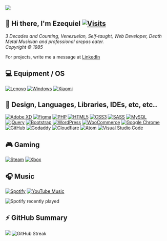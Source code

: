 ![](https://ezekiel1349.github.io/media/top_2022.png)

## 👋 Hi there, I'm Ezequiel [![Visits](https://komarev.com/ghpvc/?username=ezekiel1349)](../../..)  
_3 Decades and Counting, Venezuelan, Self-taught, Web Developer, Death Metal Musician and professional arepas eater.  
Copyright &copy; 1985_

For projects, write me a message at [LinkedIn](//linkedin.com/in/ezequiel-alonzo/)

## 💻 Equipment / OS
[![Lenovo](https://img.shields.io/badge/lenovo%20laptop-E2231A?style=for-the-badge&logo=lenovo&logoColor=white)](../../..)
[![Windows](https://img.shields.io/badge/Windows-0078D6?style=for-the-badge&logo=windows&logoColor=white)](../../..)
[![Xiaomi](https://img.shields.io/badge/Xiaomi-%23FF6900.svg?style=for-the-badge&logo=xiaomi&logoColor=white)](../../..)


## 🥅 Design, Languages, Libraries, IDEs, etc, etc..
[![Adobe XD](https://img.shields.io/badge/Adobe%20XD-EEE5F7?style=for-the-badge&logo=Adobe%20XD&logoColor=450135)](../../..)
[![Figma](https://img.shields.io/badge/figma-F24E1E.svg?style=for-the-badge&logo=figma&logoColor=white)](../../..)
[![PHP](https://img.shields.io/badge/php-6A7AAF.svg?style=for-the-badge&logo=php&logoColor=white)](../../..)
[![HTML5](https://img.shields.io/badge/html5-E96228.svg?style=for-the-badge&logo=html5&logoColor=white)](../../..)
[![CSS3](https://img.shields.io/badge/css3-2862E9.svg?style=for-the-badge&logo=css3&logoColor=white)](../../..)
[![SASS](https://img.shields.io/badge/SASS-hotpink.svg?style=for-the-badge&logo=SASS&logoColor=white)](//sass-lang.com)
[![MySQL](https://img.shields.io/badge/mysql-00f.svg?style=for-the-badge&logo=mysql&logoColor=white)](../../..)
[![jQuery](https://img.shields.io/badge/jquery-0865A6.svg?style=for-the-badge&logo=jquery&logoColor=white)](../../..)
[![Bootstrap](https://img.shields.io/badge/bootstrap-563D7C.svg?style=for-the-badge&logo=bootstrap&logoColor=white)](../../..)
[![WordPress](https://img.shields.io/badge/wordpress-0073aa?style=for-the-badge&logo=wordpress&logoColor=white)](//wordpress.org)
[![WooCommerce](https://img.shields.io/badge/woocommerce-7D4698?style=for-the-badge&logo=woocommerce&logoColor=white)](//woocommerce.com)
[![Google Chrome](https://img.shields.io/badge/Google%20Chrome-4285F4?style=for-the-badge&logo=GoogleChrome&logoColor=white)](//www.google.com/intl/es-419/chrome)
[![GitHub](https://img.shields.io/badge/github-000000.svg?style=for-the-badge&logo=github&logoColor=white)](//github.com)
[![Godaddy](https://img.shields.io/badge/godaddy-000000.svg?style=for-the-badge&logo=godaddy&logoColor=white)](../../..)
[![Cloudflare](https://img.shields.io/badge/Cloudflare-F38020?style=for-the-badge&logo=Cloudflare&logoColor=white)](../../..)
[![Atom](https://img.shields.io/badge/Atom-%2366595C.svg?style=for-the-badge&logo=atom&logoColor=white)](../../..)
[![Visual Studio Code](https://img.shields.io/badge/Visual%20Studio%20Code-0078d7.svg?style=for-the-badge&logo=visual-studio-code&logoColor=white)](../../..)


## 🎮 Gaming
[![Steam](https://img.shields.io/badge/steam-%23000000.svg?style=for-the-badge&logo=steam&logoColor=white)](../../..)
[![Xbox](https://img.shields.io/badge/xbox-%23107C10.svg?style=for-the-badge&logo=xbox&logoColor=white)](../../..)

## 🎧 Music
[![Spotify](https://img.shields.io/badge/Spotify-1ED760?style=for-the-badge&logo=spotify&logoColor=white)](//open.spotify.com/user/id9zhabk3cqm8mz161qkor09n)
[![YouTube Music](https://img.shields.io/badge/YouTube_Music-FF0000?style=for-the-badge&logo=youtube-music&logoColor=white)](../../..)


![Spotify recently played](https://spotify-recently-played-readme.vercel.app/api?user=id9zhabk3cqm8mz161qkor09n&unique=1&count=3&width=495)

## ⚡ GitHub Summary
![](https://github-profile-summary-cards.vercel.app/api/cards/profile-details?username=ezekiel1349&theme=nord_dark)
![GitHub Streak](https://github-readme-streak-stats.herokuapp.com/?user=ezekiel1349)




<!--
**Ezekiel1349/ezekiel1349** is a ✨ _special_ ✨ repository because its `README.md` (this file) appears on your GitHub profile.

Here are some ideas to get you started:

- 🔭 I’m currently working on ...
- 🌱 I’m currently learning ...
- 👯 I’m looking to collaborate on ...
- 🤔 I’m looking for help with ...
- 💬 Ask me about ...
- 📫 How to reach me: ...
- 😄 Pronouns: ...
- ⚡ Fun fact: ...
-->
